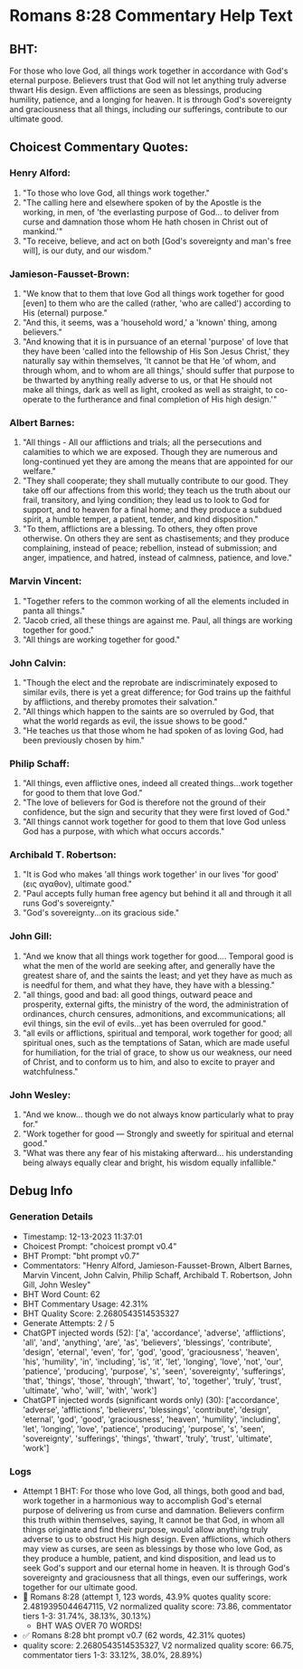# Romans 8:28 Commentary Help Text

## BHT:
For those who love God, all things work together in accordance with God's eternal purpose. Believers trust that God will not let anything truly adverse thwart His design. Even afflictions are seen as blessings, producing humility, patience, and a longing for heaven. It is through God's sovereignty and graciousness that all things, including our sufferings, contribute to our ultimate good.

## Choicest Commentary Quotes:
### Henry Alford:
1. "To those who love God, all things work together." 
2. "The calling here and elsewhere spoken of by the Apostle is the working, in men, of 'the everlasting purpose of God... to deliver from curse and damnation those whom He hath chosen in Christ out of mankind.'" 
3. "To receive, believe, and act on both [God's sovereignty and man's free will], is our duty, and our wisdom."

### Jamieson-Fausset-Brown:
1. "We know that to them that love God all things work together for good [even] to them who are the called (rather, 'who are called') according to His (eternal) purpose." 
2. "And this, it seems, was a 'household word,' a 'known' thing, among believers."
3. "And knowing that it is in pursuance of an eternal 'purpose' of love that they have been 'called into the fellowship of His Son Jesus Christ,' they naturally say within themselves, 'It cannot be that He 'of whom, and through whom, and to whom are all things,' should suffer that purpose to be thwarted by anything really adverse to us, or that He should not make all things, dark as well as light, crooked as well as straight, to co-operate to the furtherance and final completion of His high design.'"

### Albert Barnes:
1. "All things - All our afflictions and trials; all the persecutions and calamities to which we are exposed. Though they are numerous and long-continued yet they are among the means that are appointed for our welfare."
2. "They shall cooperate; they shall mutually contribute to our good. They take off our affections from this world; they teach us the truth about our frail, transitory, and lying condition; they lead us to look to God for support, and to heaven for a final home; and they produce a subdued spirit, a humble temper, a patient, tender, and kind disposition."
3. "To them, afflictions are a blessing. To others, they often prove otherwise. On others they are sent as chastisements; and they produce complaining, instead of peace; rebellion, instead of submission; and anger, impatience, and hatred, instead of calmness, patience, and love."

### Marvin Vincent:
1. "Together refers to the common working of all the elements included in panta all things."
2. "Jacob cried, all these things are against me. Paul, all things are working together for good."
3. "All things are working together for good."

### John Calvin:
1. "Though the elect and the reprobate are indiscriminately exposed to similar evils, there is yet a great difference; for God trains up the faithful by afflictions, and thereby promotes their salvation." 
2. "All things which happen to the saints are so overruled by God, that what the world regards as evil, the issue shows to be good." 
3. "He teaches us that those whom he had spoken of as loving God, had been previously chosen by him."

### Philip Schaff:
1. "All things, even afflictive ones, indeed all created things...work together for good to them that love God." 
2. "The love of believers for God is therefore not the ground of their confidence, but the sign and security that they were first loved of God."
3. "All things cannot work together for good to them that love God unless God has a purpose, with which what occurs accords."

### Archibald T. Robertson:
1. "It is God who makes 'all things work together' in our lives 'for good' (εις αγαθον), ultimate good." 
2. "Paul accepts fully human free agency but behind it all and through it all runs God's sovereignty." 
3. "God's sovereignty...on its gracious side."

### John Gill:
1. "And we know that all things work together for good.... Temporal good is what the men of the world are seeking after, and generally have the greatest share of, and the saints the least; and yet they have as much as is needful for them, and what they have, they have with a blessing."
2. "all things, good and bad: all good things, outward peace and prosperity, external gifts, the ministry of the word, the administration of ordinances, church censures, admonitions, and excommunications; all evil things, sin the evil of evils...yet has been overruled for good."
3. "all evils or afflictions, spiritual and temporal, work together for good; all spiritual ones, such as the temptations of Satan, which are made useful for humiliation, for the trial of grace, to show us our weakness, our need of Christ, and to conform us to him, and also to excite to prayer and watchfulness."

### John Wesley:
1. "And we know... though we do not always know particularly what to pray for."
2. "Work together for good — Strongly and sweetly for spiritual and eternal good."
3. "What was there any fear of his mistaking afterward... his understanding being always equally clear and bright, his wisdom equally infallible."


## Debug Info
### Generation Details
- Timestamp: 12-13-2023 11:37:01
- Choicest Prompt: "choicest prompt v0.4"
- BHT Prompt: "bht prompt v0.7"
- Commentators: "Henry Alford, Jamieson-Fausset-Brown, Albert Barnes, Marvin Vincent, John Calvin, Philip Schaff, Archibald T. Robertson, John Gill, John Wesley"
- BHT Word Count: 62
- BHT Commentary Usage: 42.31%
- BHT Quality Score: 2.2680543514535327
- Generate Attempts: 2 / 5
- ChatGPT injected words (52):
	['a', 'accordance', 'adverse', 'afflictions', 'all', 'and', 'anything', 'are', 'as', 'believers', 'blessings', 'contribute', 'design', 'eternal', 'even', 'for', 'god', 'good', 'graciousness', 'heaven', 'his', 'humility', 'in', 'including', 'is', 'it', 'let', 'longing', 'love', 'not', 'our', 'patience', 'producing', 'purpose', 's', 'seen', 'sovereignty', 'sufferings', 'that', 'things', 'those', 'through', 'thwart', 'to', 'together', 'truly', 'trust', 'ultimate', 'who', 'will', 'with', 'work']
- ChatGPT injected words (significant words only) (30):
	['accordance', 'adverse', 'afflictions', 'believers', 'blessings', 'contribute', 'design', 'eternal', 'god', 'good', 'graciousness', 'heaven', 'humility', 'including', 'let', 'longing', 'love', 'patience', 'producing', 'purpose', 's', 'seen', 'sovereignty', 'sufferings', 'things', 'thwart', 'truly', 'trust', 'ultimate', 'work']

### Logs
- Attempt 1 BHT: For those who love God, all things, both good and bad, work together in a harmonious way to accomplish God's eternal purpose of delivering us from curse and damnation. Believers confirm this truth within themselves, saying, It cannot be that God, in whom all things originate and find their purpose, would allow anything truly adverse to us to obstruct His high design. Even afflictions, which others may view as curses, are seen as blessings by those who love God, as they produce a humble, patient, and kind disposition, and lead us to seek God's support and our eternal home in heaven. It is through God's sovereignty and graciousness that all things, even our sufferings, work together for our ultimate good.
- 🔄 Romans 8:28 (attempt 1, 123 words, 43.9% quotes quality score: 2.4819395044647115, V2 normalized quality score: 73.86, commentator tiers 1-3: 31.74%, 38.13%, 30.13%) 
	- BHT WAS OVER 70 WORDS!
- ✅ Romans 8:28 bht prompt v0.7 (62 words, 42.31% quotes)
- quality score: 2.2680543514535327, V2 normalized quality score: 66.75, commentator tiers 1-3: 33.12%, 38.0%, 28.89%)